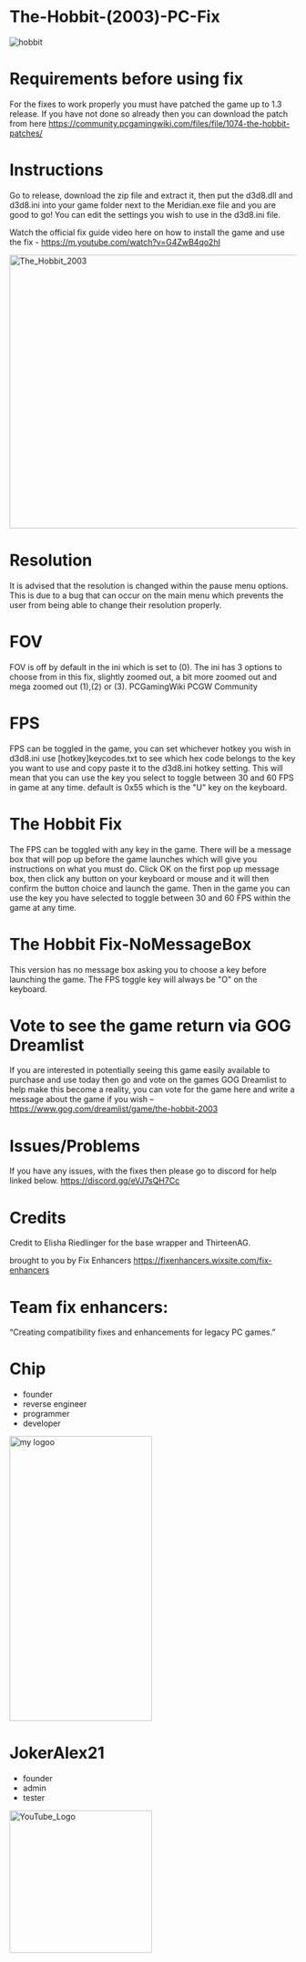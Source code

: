 # The-Hobbit-(2003)-PC-Fix

![hobbit](https://github.com/user-attachments/assets/4954b987-8698-4f82-b3e0-fa47d0170cee)

# Requirements before using fix
For the fixes to work properly you must have patched the game up to 1.3 release. If you have not done so already then you can download the patch from here https://community.pcgamingwiki.com/files/file/1074-the-hobbit-patches/ 

# Instructions
Go to release, download the zip file and extract it, then put the d3d8.dll and d3d8.ini into your game folder next to the Meridian.exe file and you are good to go! You can edit the settings you wish to use in the d3d8.ini file.

Watch the official fix guide video here on how to install the game and use the fix - https://m.youtube.com/watch?v=G4ZwB4qo2hI

<img width="640" height="480" alt="The_Hobbit_2003" src="https://github.com/user-attachments/assets/51d4effb-cba2-417c-b6a4-de7141d8d633" />

# Resolution
It is advised that the resolution is changed within the pause menu options. This is due to a bug that can occur on the main menu which prevents the user from being able to change their resolution properly.

# FOV
FOV is off by default in the ini which is set to (0). The ini has 3 options to choose from in this fix, slightly zoomed out, a bit more zoomed out and mega zoomed out (1),(2) or (3).
PCGamingWiki PCGW Community

# FPS
FPS can be toggled in the game, you can set whichever hotkey you wish in d3d8.ini use [hotkey]keycodes.txt to see which hex code belongs to the key you want to use and copy paste it to the d3d8.ini hotkey setting.
This will mean that you can use the key you select to toggle between 30 and 60 FPS in game at any time. default is 0x55 which is the "U" key on the keyboard.

# The Hobbit Fix
The FPS can be toggled with any key in the game. There will be a message box that will pop up before the game launches which will give you instructions on what you must do. Click OK on the first pop up message box, then click any button on your keyboard or mouse and it will then confirm the button choice and launch the game. Then in the game you can use the key you have selected to toggle between 30 and 60 FPS within the game at any time.

# The Hobbit Fix-NoMessageBox
This version has no message box asking you to choose a key before launching the game. The FPS toggle key will always be "O" on the keyboard.

# Vote to see the game return via GOG Dreamlist
If you are interested in potentially seeing this game easily available to purchase and use today then go and vote on the games GOG Dreamlist to help make this become a reality, you can vote for the game here and write a message about the game if you wish – https://www.gog.com/dreamlist/game/the-hobbit-2003

# Issues/Problems
If you have any issues, with the fixes then please go to discord for help linked below.
https://discord.gg/eVJ7sQH7Cc

# Credits
Credit to Elisha Riedlinger for the base wrapper and ThirteenAG.

brought to you by Fix Enhancers
https://fixenhancers.wixsite.com/fix-enhancers

# Team fix enhancers:
“Creating compatibility fixes and enhancements for legacy PC games.”

# Chip
- founder
- reverse engineer
- programmer
- developer
  
<img width="250" height="500" alt="my logoo" src="https://github.com/user-attachments/assets/9bb13d3f-0734-4f1d-b68f-14114b13744a" />


# JokerAlex21 
- founder
- admin
- tester 

<img width="250" height="250" alt="YouTube_Logo" src="https://github.com/user-attachments/assets/5c7204ca-4bca-4673-8117-965732e7ee6d" />
